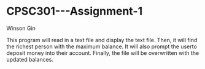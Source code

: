 # CPSC301---Assignment-1

Winson Gin

This program will read in a text file and display the text file. Then, it will find the richest person with the maximum balance. It will also prompt the userto deposit money into their account. Finally, the file will be overwritten with the updated balances.
